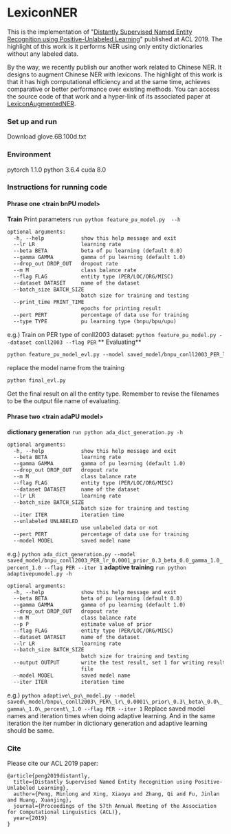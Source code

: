 # LexiconNER
This is the implementation of "[Distantly Supervised Named Entity Recognition using Positive-Unlabeled
Learning](https://www.aclweb.org/anthology/P19-1231)" published at ACL 2019. The highlight of this work is it performs NER using only entity dictionaries without any labeled data.

By the way, we recently publish our another work related to Chinese NER. It designs to augment Chinese NER with lexicons. The highlight of this work is that it has high computational efficiency and at the same time, achieves comparative or better performance over existing methods. You can access the source code of that work and a hyper-link of its associated paper at [LexiconAugmentedNER](https://github.com/v-mipeng/LexiconAugmentedNER).

### Set up and run
Download glove.6B.100d.txt
### Environment
pytorch 1.1.0
python 3.6.4
cuda 8.0
### Instructions for running code
#### Phrase one \<train bnPU model\>
**Train**
Print parameters
`run python feature_pu_model.py  --h`
```html
optional arguments:
  -h, --help            show this help message and exit
  --lr LR               learning rate
  --beta BETA           beta of pu learning (default 0.0)
  --gamma GAMMA         gamma of pu learning (default 1.0)
  --drop_out DROP_OUT   dropout rate
  --m M                 class balance rate
  --flag FLAG           entity type (PER/LOC/ORG/MISC)
  --dataset DATASET     name of the dataset
  --batch_size BATCH_SIZE
                    	batch size for training and testing
  --print_time PRINT_TIME
                    	epochs for printing result
  --pert PERT           percentage of data use for training
  --type TYPE           pu learning type (bnpu/bpu/upu)
```
e.g.)
Train on PER type of conll2003 dataset:
`python feature_pu_model.py --dataset conll2003 --flag PER`
** Evaluating**
```html
python feature_pu_model_evl.py --model saved_model/bnpu_conll2003_PER_lr_0.0001_prior_0.3_beta_0.0_gamma_1.0_percent_1.0 --flag PER --dataset conll2003 --output 1
```
replace the model name from the training
```html
python final_evl.py 
```
Get the final result on all the entity type. Remember to revise the filenames to be the output file name of evaluating.

#### Phrase two \<train adaPU model\>
**dictionary generation**
`run python ada_dict_generation.py -h`
```html
optional arguments:
  -h, --help            show this help message and exit
  --beta BETA           learning rate
  --gamma GAMMA         gamma of pu learning (default 1.0)
  --drop_out DROP_OUT   dropout rate
  --m M                 class balance rate
  --flag FLAG           entity type (PER/LOC/ORG/MISC)
  --dataset DATASET     name of the dataset
  --lr LR               learning rate
  --batch_size BATCH_SIZE
                        batch size for training and testing
  --iter ITER           iteration time
  --unlabeled UNLABELED
                        use unlabeled data or not
  --pert PERT           percentage of data use for training
  --model MODEL         saved model name
```
e.g.)
`python ada_dict_generation.py --model saved_model/bnpu_conll2003_PER_lr_0.0001_prior_0.3_beta_0.0_gamma_1.0_percent_1.0 --flag PER --iter 1`
**adaptive training**
`run python adaptivepumodel.py -h `
````html
optional arguments:
  -h, --help            show this help message and exit
  --beta BETA           beta of pu learning (default 0.0)
  --gamma GAMMA         gamma of pu learning (default 1.0)
  --drop_out DROP_OUT   dropout rate
  --m M                 class balance rate
  --p P                 estimate value of prior
  --flag FLAG           entity type (PER/LOC/ORG/MISC)
  --dataset DATASET     name of the dataset
  --lr LR               learning rate
  --batch_size BATCH_SIZE
                        batch size for training and testing
  --output OUTPUT       write the test result, set 1 for writing result to
                        file
  --model MODEL         saved model name
  --iter ITER           iteration time
````
e.g.)
`python adaptive\_pu\_model.py --model saved\_model/bnpu\_conll2003\_PER\_lr\_0.0001\_prior\_0.3\_beta\_0.0\_gamma\_1.0\_percent\_1.0 --flag PER --iter 1`
Replace saved model names and iteration times when doing adaptive learning. And in the same iteration the iter number in dictionary generation and adaptive learning should be same.

### Cite

Please cite our ACL 2019 paper:

```
@article{peng2019distantly,
  title={Distantly Supervised Named Entity Recognition using Positive-Unlabeled Learning},
  author={Peng, Minlong and Xing, Xiaoyu and Zhang, Qi and Fu, Jinlan and Huang, Xuanjing},
  journal={Proceedings of the 57th Annual Meeting of the Association for Computational Linguistics (ACL)},
  year={2019}
}
```
